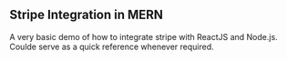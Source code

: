 ## Stripe Integration in MERN


A very basic demo of how to integrate stripe with ReactJS and Node.js. Coulde serve as a quick reference whenever required.
